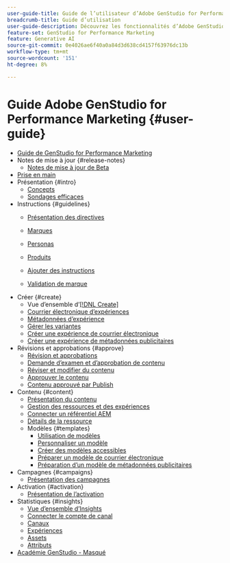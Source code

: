```yaml
---
user-guide-title: Guide de l’utilisateur d’Adobe GenStudio for Performance Marketing
breadcrumb-title: Guide d’utilisation
user-guide-description: Découvrez les fonctionnalités d’Adobe GenStudio for Performance Marketing. Découvrez comment créer rapidement des ressources sur marque, générer des variations et optimiser des expériences.
feature-set: GenStudio for Performance Marketing
feature: Generative AI
source-git-commit: 0e4026ae6f40a0a84d3d638cd4157f63976dc13b
workflow-type: tm+mt
source-wordcount: '151'
ht-degree: 8%

---
```



# Guide Adobe GenStudio for Performance Marketing {#user-guide}

+ [Guide de GenStudio for Performance Marketing](home.md)
+ Notes de mise à jour {#release-notes}
   + [Notes de mise à jour de Beta](beta-release-notes.md)
+ [Prise en main](get-started.md)
+ Présentation {#intro}
   + [Concepts](concepts.md)
   + [Sondages efficaces](effective-prompts.md)
+ Instructions {#guidelines}
   + [Présentation des directives](guidelines/overview.md)
   + [Marques](guidelines/brands.md)

   + [Personas](guidelines/personas.md)
   + [Produits](guidelines/products.md)
   + [Ajouter des instructions](guidelines/add-guidelines.md)
   + [Validation de marque](guidelines/brand-validation.md)
+ Créer {#create}
   + Vue d’ensemble d’[[!DNL Create] ](create/overview.md)
   + [ Courrier électronique d’expériences](create/email-experiences.md)
   + [Métadonnées d’expérience](create/meta-experiences.md)
   + [Gérer les variantes](create/manage-variants.md)
   + [Créer une expérience de courrier électronique](create/create-email-experience.md)
   + [Créer une expérience de métadonnées publicitaires](create/create-meta-ad.md)
+ Révisions et approbations {#approve}
   + [Révision et approbations ](approvals/overview.md)
   + [Demande d’examen et d’approbation de contenu](approvals/request-review.md)
   + [Réviser et modifier du contenu](approvals/review-and-edit.md)
   + [Approuver le contenu](approvals/approve-content.md)
   + [Contenu approuvé par Publish](approvals/publish-content.md)
+ Contenu {#content}
   + [Présentation du contenu](content/overview.md)
   + [ Gestion des ressources et des expériences](content/manage-assets.md)
   + [Connecter un référentiel AEM](content/connect-aem-repo.md)
   + [Détails de la ressource](content/asset-details.md)
   + Modèles {#templates}
      + [Utilisation de modèles](content/use-templates.md)
      + [Personnaliser un modèle](content/customize-template.md)
      + [ Créer des modèles accessibles](content/accessibility-for-templates.md)
      + [Préparer un modèle de courrier électronique](content/email-template.md)
      + [Préparation d’un modèle de métadonnées publicitaires](content/meta-template.md)
+ Campagnes {#campaigns}
   + [Présentation des campagnes](campaigns/overview.md)
+ Activation {#activation}
   + [Présentation de l’activation](activation/overview.md)
+ Statistiques {#insights}
   + [Vue d’ensemble d’Insights](insights/overview.md)
   + [Connecter le compte de canal](insights/connect-channel.md)
   + [Canaux](insights/channels.md)
   + [Expériences](insights/experiences.md)
   + [Assets](insights/assets.md)
   + [Attributs](insights/attributes.md)
+ [Académie GenStudio - Masqué](genstudioacademy.md)
